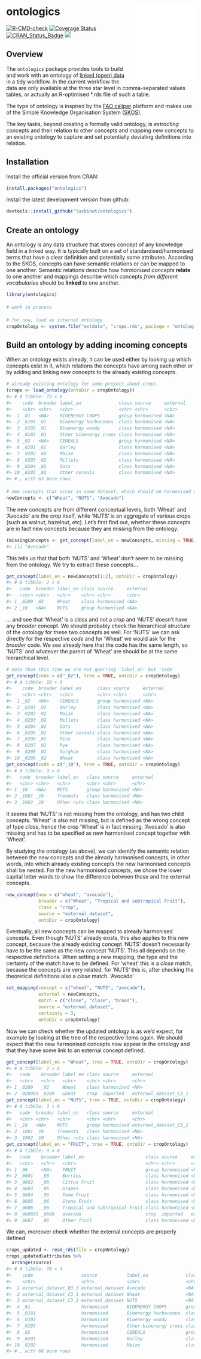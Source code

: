 
<!-- README.md is generated from README.Rmd. Please edit that file -->

# ontologics <a href='https://github.com/luckinet/ontologics/'><img src='man/figures/logo.svg' align="right" height="200" /></a>

<!-- badges: start -->

[![R-CMD-check](https://github.com/luckinet/ontologics/workflows/R-CMD-check/badge.svg)](https://github.com/luckinet/ontologics/actions)
[![Coverage
Status](https://codecov.io/gh/luckinet/ontologics/branch/master/graph/badge.svg)](https://codecov.io/github/luckinet/ontologics?branch=master)
[![CRAN_Status_Badge](http://www.r-pkg.org/badges/version/ontologics)](https://cran.r-project.org/package=ontologics)
[![](http://cranlogs.r-pkg.org/badges/grand-total/ontologics)](https://cran.r-project.org/package=geometr)

<!-- badges: end -->

## Overview

The `ontologics` package provides tools to build and work with an
ontology of [linked (open)
data](https://en.wikipedia.org/wiki/Linked_data) in a tidy workflow. In
the current workflow the data are only available at the three star level
in comma-separated values tables, or actually an R-optimised \*.rds file
of such a table.

The type of ontology is inspired by the [FAO
caliper](https://datalab.review.fao.org/datalab/caliper/web/) platform
and makes use of the Simple Knowledge Organisation System
([SKOS](https://www.w3.org/TR/skos-reference/)).

The key tasks, beyond creating a formally valid ontology, is
*extracting* concepts and their relation to other concepts and *mapping*
new concepts to an existing ontology to capture and set potentially
deviating definitions into relation.

## Installation

Install the official version from CRAN:

``` r
install.packages("ontologics")
```

Install the latest development version from github:

``` r
devtools::install_github("luckinet/ontologics")
```

## Create an ontology

An ontology is any data structure that stores concept of any knowledge
field in a linked way. It is typically built on a set of
standardised/harmonised terms that have a clear definition and
potentially some attributes. According to the SKOS, concepts can have
semantic relations or can be mapped to one another. Semantic relations
describe how *harmonised concepts* **relate** to one another and
mappings describe which concepts *from different vocabularies* should be
**linked** to one another.

``` r
library(ontologics)

# work in process

# for now, load an internal ontology
cropOntology <- system.file("extdata", "crops.rds", package = "ontologics")
```

## Build an ontology by adding incoming concepts

When an ontology exists already, it can be used either by looking up
which concepts exist in it, which relations the concepts have among each
other or by adding and linking new concepts to the already existing
concepts.

``` r
# already existing ontology for some project about crops
(crops <- load_ontology(ontoDir = cropOntology))
#> # A tibble: 73 × 6
#>    code  broader label_en              class source     external
#>    <chr> <chr>   <chr>                 <chr> <chr>      <chr>   
#>  1 _01   <NA>    BIOENERGY CROPS       group harmonised <NA>    
#>  2 _0101 _01     Bioenergy herbaceous  class harmonised <NA>    
#>  3 _0102 _01     Bioenergy woody       class harmonised <NA>    
#>  4 _0103 _01     Other bioenergy crops class harmonised <NA>    
#>  5 _02   <NA>    CEREALS               group harmonised <NA>    
#>  6 _0201 _02     Barley                class harmonised <NA>    
#>  7 _0202 _02     Maize                 class harmonised <NA>    
#>  8 _0203 _02     Millets               class harmonised <NA>    
#>  9 _0204 _02     Oats                  class harmonised <NA>    
#> 10 _0205 _02     Other cereals         class harmonised <NA>    
#> # … with 63 more rows

# new concepts that occur in some dataset, which should be harmonised with the ontology
newConcepts <- c("Wheat", "NUTS", "Avocado")
```

The new concepts are from different conceptual levels, both ‘Wheat’ and
‘Avocado’ are the crop itself, while ‘NUTS’ is an aggregate of various
crops (such as walnut, hazelnut, etc). Let’s first find out, whether
these concepts are in fact new concepts because they are missing from
the ontology.

``` r
(missingConcepts <- get_concept(label_en = newConcepts, missing = TRUE, ontoDir = cropOntology))
#> [1] "Avocado"
```

This tells us that that both ‘NUTS’ and ‘Wheat’ don’t seem to be missing
from the ontology. We try to extract these concepts…

``` r
get_concept(label_en = newConcepts[1:2], ontoDir = cropOntology)
#> # A tibble: 2 × 6
#>   code  broader label_en class source     external
#>   <chr> <chr>   <chr>    <chr> <chr>      <chr>   
#> 1 _0209 _02     Wheat    class harmonised <NA>    
#> 2 _10   <NA>    NUTS     group harmonised <NA>
```

… and see that ‘Wheat’ is a *class* and not a *crop* and ‘NUTS’ doesn’t
have any *broader* concept. We should probably check the hierarchical
structure of the ontology for these two concepts as well. For ‘NUTS’ we
can ask directly for the respective *code* and for ‘Wheat’ we would ask
for the *broader* code. We see already here that the code has the same
length, so ‘NUTS’ and whatever the parent of ‘Wheat’ are should be at
the same hierarchical level.

``` r
# note that this time we are not querring 'label_en' but 'code'
get_concept(code = c("_02"), tree = TRUE, ontoDir = cropOntology)
#> # A tibble: 10 × 6
#>    code  broader label_en      class source     external
#>    <chr> <chr>   <chr>         <chr> <chr>      <chr>   
#>  1 _02   <NA>    CEREALS       group harmonised <NA>    
#>  2 _0201 _02     Barley        class harmonised <NA>    
#>  3 _0202 _02     Maize         class harmonised <NA>    
#>  4 _0203 _02     Millets       class harmonised <NA>    
#>  5 _0204 _02     Oats          class harmonised <NA>    
#>  6 _0205 _02     Other cereals class harmonised <NA>    
#>  7 _0206 _02     Rice          class harmonised <NA>    
#>  8 _0207 _02     Rye           class harmonised <NA>    
#>  9 _0208 _02     Sorghum       class harmonised <NA>    
#> 10 _0209 _02     Wheat         class harmonised <NA>
get_concept(code = c("_10"), tree = TRUE, ontoDir = cropOntology)
#> # A tibble: 3 × 6
#>   code  broader label_en   class source     external
#>   <chr> <chr>   <chr>      <chr> <chr>      <chr>   
#> 1 _10   <NA>    NUTS       group harmonised <NA>    
#> 2 _1001 _10     Treenuts   class harmonised <NA>    
#> 3 _1002 _10     Other nuts class harmonised <NA>
```

It seems that ‘NUTS’ is not missing from the ontology, and has two child
concepts. ‘Wheat’ is also not missing, but is defined as the wrong
concept of type *class*, hence the crop ‘Wheat’ is in fact missing.
‘Avocado’ is also missing and has to be specified as new harmonised
concept together with ‘Wheat’.

By studying the ontology (as above), we can identify the semantic
relation between the new concepts and the already harmonised concepts,
in other words, into which already existing concepts the new harmonised
concepts shall be nested. For the new harmonised concepts, we chose the
lower capital letter words to show the difference between those and the
external concepts.

``` r
new_concept(new = c("wheat", "avocado"),
            broader = c("Wheat", "Tropical and subtropical Fruit"),
            class = "crop",                                         
            source = "external_dataset", 
            ontoDir = cropOntology)
```

Eventually, all new concepts can be mapped to already harmonised
concepts. Even though ‘NUTS’ already exists, this also applies to this
new concept, because the already existing concept ‘NUTS’ doesn’t
necessarily have to be the same as the new concept ‘NUTS’. This all
depends on the respective definitions. When setting a new mapping, the
type and the certainty of the match have to be defined. For ‘wheat’ this
is a *close* match, because the concepts are very related. for ‘NUTS’
this is, after checking the theoretical definitions also a *close*
match. ‘Avocado’

``` r
set_mapping(concept = c("wheat", "NUTS", "avocado"),
            external = newConcepts,
            match = c("close", "close", "broad"), 
            source = "external_dataset",
            certainty = 3, 
            ontoDir = cropOntology)
```

Now we can check whether the updated ontology is as we’d expect, for
example by looking at the tree of the respective items again. We should
expect that the new harmonised concepts now appear in the ontology and
that they have some link to an external concept defined.

``` r
get_concept(label_en = "Wheat", tree = TRUE, ontoDir = cropOntology)
#> # A tibble: 2 × 6
#>   code    broader label_en class source     external             
#>   <chr>   <chr>   <chr>    <chr> <chr>      <chr>                
#> 1 _0209   _02     Wheat    class harmonised <NA>                 
#> 2 _020901 _0209   wheat    crop  imported   external_dataset_C3_1
get_concept(label_en = "NUTS", tree = TRUE, ontoDir = cropOntology)
#> # A tibble: 3 × 6
#>   code  broader label_en   class source     external             
#>   <chr> <chr>   <chr>      <chr> <chr>      <chr>                
#> 1 _10   <NA>    NUTS       group harmonised external_dataset_C3_2
#> 2 _1001 _10     Treenuts   class harmonised <NA>                 
#> 3 _1002 _10     Other nuts class harmonised <NA>
get_concept(label_en = "FRUIT", tree = TRUE, ontoDir = cropOntology)
#> # A tibble: 9 × 6
#>   code    broader label_en                       class source     external      
#>   <chr>   <chr>   <chr>                          <chr> <chr>      <chr>         
#> 1 _06     <NA>    FRUIT                          group harmonised <NA>          
#> 2 _0601   _06     Berries                        class harmonised <NA>          
#> 3 _0602   _06     Citrus Fruit                   class harmonised <NA>          
#> 4 _0603   _06     Grapes                         class harmonised <NA>          
#> 5 _0604   _06     Pome Fruit                     class harmonised <NA>          
#> 6 _0605   _06     Stone Fruit                    class harmonised <NA>          
#> 7 _0606   _06     Tropical and subtropical Fruit class harmonised <NA>          
#> 8 _060601 _0606   avocado                        crop  imported   external_data…
#> 9 _0607   _06     Other fruit                    class harmonised <NA>
```

We can, moreover check whether the external concepts are properly
defined

``` r
crops_updated <- read_rds(file = cropOntology)
crops_updated$attributes %>% 
  arrange(source)
#> # A tibble: 78 × 4
#>    code                  source           label_en              class
#>    <chr>                 <chr>            <chr>                 <chr>
#>  1 external_dataset_B3_3 external_dataset Avocado               <NA> 
#>  2 external_dataset_C3_1 external_dataset Wheat                 <NA> 
#>  3 external_dataset_C3_2 external_dataset NUTS                  <NA> 
#>  4 _01                   harmonised       BIOENERGY CROPS       group
#>  5 _0101                 harmonised       Bioenergy herbaceous  class
#>  6 _0102                 harmonised       Bioenergy woody       class
#>  7 _0103                 harmonised       Other bioenergy crops class
#>  8 _02                   harmonised       CEREALS               group
#>  9 _0201                 harmonised       Barley                class
#> 10 _0202                 harmonised       Maize                 class
#> # … with 68 more rows
```
